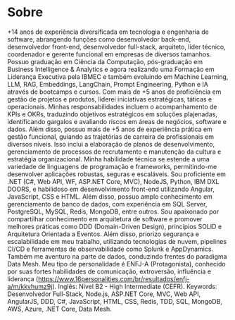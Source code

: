 # Sobre

+14 anos de experiência diversificada em tecnologia e engenharia de software, abrangendo funções como desenvolvedor back-end, desenvolvedor front-end, desenvolvedor full-stack, arquiteto, líder técnico, coordenador e gerente funcional em empresas de diversos tamanhos.
Possuo graduação em Ciência da Computação, pós-graduação em Business Intelligence & Analytics e agora realizando uma Formação em Liderança Executiva pela IBMEC e também evoluindo em Machine Learning, LLM, RAG, Embeddings, LangChain, Prompt Engineering, Python e IA através de bootcamps e cursos.
Com mais de +5 anos de proficiência em gestão de projetos e produtos, liderei iniciativas estratégicas, táticas e operacionais. Minhas responsabilidades incluem o acompanhamento de KPIs e OKRs, traduzindo objetivos estratégicos em soluções plajenadas, identificando gargalos e avaliando riscos em áreas de negócios, software e dados.
Além disso, possuo mais de +5 anos de experiência prática em gestão funcional, guiando as trajetórias de carreira de profissionais em diversos níveis. Isso inclui a elaboração de planos de desenvolvimento, gerenciamento de processos de recrutamento e manutenção da cultura e estratégia organizacional.
Minha habilidade técnica se estende a uma variedade de linguagens de programação e frameworks, permitindo-me desenvolver aplicações robustas, seguras e escaláveis. Sou proficiente em .NET (C#, Web API, WF, ASP.NET Core, MVC), NodeJS, Python, IBM DXL DOORS, e habilidoso em desenvolvimento front-end utilizando Angular, JavaScript, CSS e HTML. Além disso, possuo amplo conhecimento em gerenciamento de banco de dados, com experiência em SQL Server, PostgreSQL, MySQL, Redis, MongoDB, entre outros.
Sou apaixonado por compartilhar conhecimento em arquitetura de software e promover melhores práticas como DDD (Domain-Driven Design), princípios SOLID e Arquitetura Orientada a Eventos. Além disso, priorizo segurança e escalabilidade em meu trabalho, utilizando tecnologias de nuvem, pipelines CI/CD e ferramentas de observabilidade como Splunk e AppDynamics. Também me aventuro na parte de dados, conduzindo frentes do paradigma Data Mesh.
Meu tipo de personalidade é ENFJ-A (Protagonista), conhecido por suas fortes habilidades de comunicação, extroversão, influência e liderança (https://www.16personalities.com/br/resultados/enfj-a/m/kkvhumz9j).
Inglês: Nível B2 - High Intermediate (CEFR).
Keywords:
Desenvolvedor Full-Stack, Node.js, ASP.NET Core, MVC, Web API, AngularJS, DDD, C#, JavaScript, HTML, CSS, Redis, TDD, SQL, MongoDB, AWS, Azure, .NET Core, Data Mesh.
